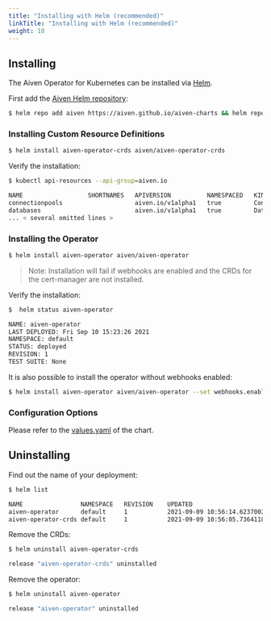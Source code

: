 ```yaml
---
title: "Installing with Helm (recommended)"
linkTitle: "Installing with Helm (recommended)"
weight: 10
---
```


## Installing 

The Aiven Operator for Kubernetes can be installed via [Helm](https://helm.sh/). 

First add the [Aiven Helm repository](https://github.com/aiven/aiven-charts):

```bash
$ helm repo add aiven https://aiven.github.io/aiven-charts && helm repo update
```

### Installing Custom Resource Definitions

```bash
$ helm install aiven-operator-crds aiven/aiven-operator-crds
```

Verify the installation:
```bash
$ kubectl api-resources --api-group=aiven.io

NAME                  SHORTNAMES   APIVERSION          NAMESPACED   KIND
connectionpools                    aiven.io/v1alpha1   true         ConnectionPool
databases                          aiven.io/v1alpha1   true         Database
... < several omitted lines >
```

### Installing the Operator

```bash
$ helm install aiven-operator aiven/aiven-operator
```

> Note: Installation will fail if webhooks are enabled and the CRDs for the cert-manager are not installed.

Verify the installation: 
```bash
$  helm status aiven-operator

NAME: aiven-operator
LAST DEPLOYED: Fri Sep 10 15:23:26 2021
NAMESPACE: default
STATUS: deployed
REVISION: 1
TEST SUITE: None
```

It is also possible to install the operator without webhooks enabled:
```bash
$ helm install aiven-operator aiven/aiven-operator --set webhooks.enabled=false
```

### Configuration Options

Please refer to the [values.yaml](https://github.com/aiven/aiven-charts/blob/main/charts/aiven-operator/values.yaml) of the chart.

## Uninstalling 

Find out the name of your deployment:

```bash
$ helm list

NAME               	NAMESPACE	REVISION	UPDATED                                 	STATUS  	CHART                     	APP VERSION
aiven-operator     	default  	1       	2021-09-09 10:56:14.623700249 +0200 CEST	deployed	aiven-operator-v0.1.0     	v0.1.0     
aiven-operator-crds	default  	1       	2021-09-09 10:56:05.736411868 +0200 CEST	deployed	aiven-operator-crds-v0.1.0	v0.1.0
```

Remove the CRDs:

```bash
$ helm uninstall aiven-operator-crds

release "aiven-operator-crds" uninstalled
```

Remove the operator:

```bash
$ helm uninstall aiven-operator

release "aiven-operator" uninstalled
```

